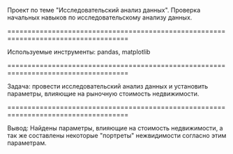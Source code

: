 Проект по теме "Исследовательский анализ данных". Проверка начальных навыков по исследовательскому анализу данных.

====================================================================================

Используемые инструменты: pandas, matplotlib

====================================================================================

Задача:  провести исследовательский анализ данных и установить параметры, влияющие на рыночную стоимость недвижимости.

====================================================================================

Вывод: Найдены параметры, влияющие на стоимость недвижимости, а так же составлены некоторые "портреты" нежвидимости согласно этим параметрам.
